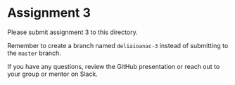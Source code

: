 # Assignment 3

Please submit assignment 3 to this directory.

Remember to create a branch named `deliaioanac-3` 
instead of submitting to the `master` branch.

If you have any questions, review the GitHub presentation or reach
out to your group or mentor on Slack.
